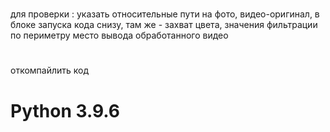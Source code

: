 #
для проверки :
указать относительные пути на фото, видео-оригинал, в блоке запуска кода снизу,
там же - захват цвета, значения фильтрации по периметру
место вывода обработанного видео
# 
откомпайлить код

# Python 3.9.6